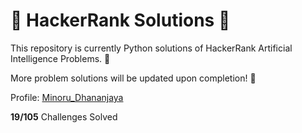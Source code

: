 # :rocket: HackerRank Solutions :rocket:

This repository is currently Python solutions of HackerRank Artificial Intelligence Problems. :robot: 

More problem solutions will be updated upon completion! :wrench:

Profile: <a href="https://www.hackerrank.com/profile/minorudananjaya1" target="_blank">Minoru_Dhananjaya</a>

**19/105** Challenges Solved
